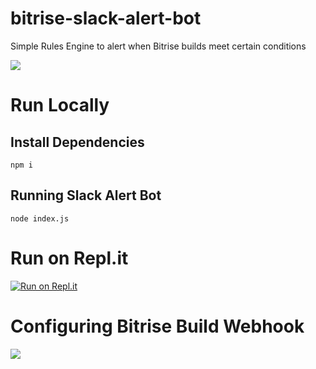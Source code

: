 # bitrise-slack-alert-bot
Simple Rules Engine to alert when Bitrise builds meet certain conditions

![](images/alerts.png)

# Run Locally

## Install Dependencies

```npm i```

## Running Slack Alert Bot

```node index.js```

# Run on Repl.it

[![Run on Repl.it](https://repl.it/badge/github/DamienBitrise/bitrise-slack-alert-bot)](https://repl.it/github/DamienBitrise/bitrise-slack-alert-bot)

# Configuring Bitrise Build Webhook

![](images/webhook.png)
